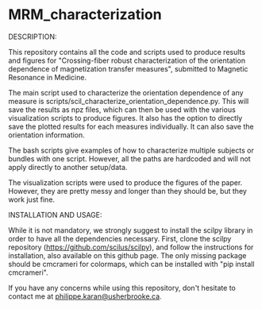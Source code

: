 # MRM_characterization

DESCRIPTION:

This repository contains all the code and scripts used to produce results and
figures for "Crossing-fiber robust characterization of the orientation dependence
of magnetization transfer measures", submitted to Magnetic Resonance in Medicine.

The main script used to characterize the orientation dependence of any measure is
scripts/scil_characterize_orientation_dependence.py. This will save the results as
npz files, which can then be used with the various visualization scripts to
produce figures. It also has the option to directly save the plotted results for
each measures individually. It can also save the orientation information.

The bash scripts give examples of how to characterize multiple subjects or bundles
with one script. However, all the paths are hardcoded and will not apply directly
to another setup/data.

The visualization scripts were used to produce the figures of the paper. However,
they are pretty messy and longer than they should be, but they work just fine.

INSTALLATION AND USAGE:

While it is not mandatory, we strongly suggest to install the scilpy library in order
to have all the dependencies necessary. First, clone the scilpy repository
(https://github.com/scilus/scilpy), and follow the instructions for installation,
also available on this github page.
The only missing package should be cmcrameri for colormaps, which can be
installed with "pip install cmcrameri".


If you have any concerns while using this repository, don't hesitate to contact me
at philippe.karan@usherbrooke.ca.